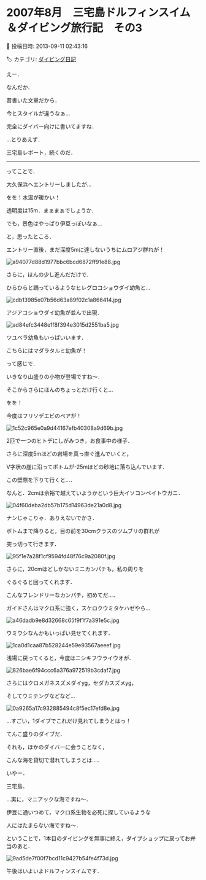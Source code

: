 # 2007年8月　三宅島ドルフィンスイム＆ダイビング旅行記　その3

📅 投稿日時: 2013-09-11 02:43:16

🏷️ カテゴリ: [ダイビング日記](ce3a7a8d424d112fce83ee85c81a0e344.md)

えー．


なんだか．


昔書いた文章だから．


今とスタイルが違うなぁ…


完全にダイバー向けに書いてますね．





…とりあえず．


三宅島レポート，続くのだ．


-----


ってことで．


大久保浜へエントリーしましたが…





をを！水温が暖かい！


透明度は15m．まぁまぁでしょうか．


でも，景色はやっぱり伊豆っぽいなぁ…


と，思ったところ．


エントリー直後，まだ深度5mに達しないうちにムロアジ群れが！




![a94077d88d1977bbc6bcd6872ff91e88.jpg](images/a94077d88d1977bbc6bcd6872ff91e88.jpg)







さらに，ほんの少し進んだだけで．


ひらひらと踊っているようなヒレグロコショウダイ幼魚と…




![cdb13985e07b56d63a89f02c1a866414.jpg](images/cdb13985e07b56d63a89f02c1a866414.jpg)




アジアコショウダイ幼魚が並んで出現．




![ad84efc3448e1f8f394e3015d2551ba5.jpg](images/ad84efc3448e1f8f394e3015d2551ba5.jpg)




ツユベラ幼魚もいっぱいいます．


こちらにはマダラタルミ幼魚が！


って感じで．


いきなり山盛りの小物が登場ですね～．





そこからさらにほんのちょっとだけ行くと…


をを！


今度はフリソデエビのペアが！




![1c52c965e0a9d44167efb40308a9d69b.jpg](images/1c52c965e0a9d44167efb40308a9d69b.jpg)




2匹で一つのヒトデにしがみつき，お食事中の様子．





さらに深度5mほどの岩場を真っ直ぐ進んでいくと，


V字状の崖に沿ってボトムが-25mほどの砂地に落ち込んでいます．


この壁際を下りて行くと…．


なんと．2cmは余裕で越えていようかという巨大イソコンペイトウガニ．




![04f60deba2db57b175d14963de21a0d8.jpg](images/04f60deba2db57b175d14963de21a0d8.jpg)




ナンじゃこりゃ．ありえないでかさ．





ボトムまで降りると，目の前を30cmクラスのツムブリの群れが


突っ切って行きます．




![95f1e7a28f1cf9594fd48f76c9a2080f.jpg](images/95f1e7a28f1cf9594fd48f76c9a2080f.jpg)




さらに，20cmほどしかないミニカンパチも，私の周りを


ぐるぐると回ってくれます．


こんなフレンドリーなカンパチ，初めてだ…．





ガイドさんはマクロ系に強く，スケロクウミタケハゼやら…




![a46dadb9e8d32668c65f9f1f7a391e5c.jpg](images/a46dadb9e8d32668c65f9f1f7a391e5c.jpg)




ウミウシなんかもいっぱい見せてくれます．




![1ca0d1caa87b528244e59e93567aeeef.jpg](images/1ca0d1caa87b528244e59e93567aeeef.jpg)







浅場に戻ってくると，今度はニシキフウライウオが．




![826bae6f94ccc6a376a972519b3cdaf7.jpg](images/826bae6f94ccc6a376a972519b3cdaf7.jpg)




さらにはクロメガネスズメダイyg，セダカスズメyg，


そしてウミテングなどなど…




![0a9265a17c932885494c8f5ec17efd8e.jpg](images/0a9265a17c932885494c8f5ec17efd8e.jpg)







…すごい，1ダイブでこれだけ見れてしまうとはっ！


てんこ盛りのダイブだ．


それも，ほかのダイバーに会うことなく，


こんな海を貸切で潜れてしまうとは…．





いやー．


三宅島．


…実に，マニアックな海ですね～．


伊豆に通いつめて，マクロ系生物を必死に探しているような


人にはたまらない海ですね～．





ということで，1本目のダイビングを無事に終え，ダイブショップに戻ってお弁当のあと．




![9ad5de7f00f7bcd11c9427b54fe4f73d.jpg](images/9ad5de7f00f7bcd11c9427b54fe4f73d.jpg)




午後はいよいよドルフィンスイムです．
